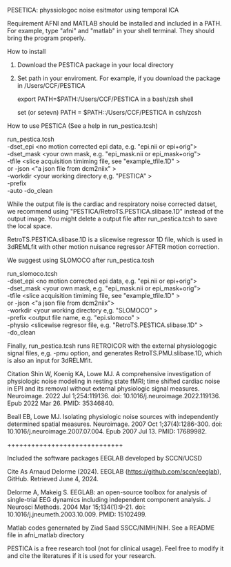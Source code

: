 PESETICA: physsiologoc noise esitmator using temporal ICA

Requirement
AFNI and MATLAB should be installed and included in a PATH.
For example, type "afni" and "matlab" in your shell terminal. 
They should bring the program properly.

How to install
1) Download the PESTICA package in your local directory 
2) Set path in your enviroment.
   For example, if you download the package in /Users/CCF/PESTICA
   
   export PATH=$PATH:/Users/CCF/PESTICA in a bash/zsh shell
   
   set (or setevn) PATH = $PATH::/Users/CCF/PESTICA in csh/zcsh

How to use PESTICA (See a help in run_pestica.tcsh)

run_pestica.tcsh \
  -dset_epi <no motion corrected epi data, e.g. "epi.nii or epi+orig"> \
  -dset_mask <your own mask, e.g. "epi_mask.nii or epi_mask+orig"> \
  -tfile <slice acquisition timiming file, see "example_tfile.1D" > \
    or
  -json <"a json file from dcm2niix" > \
  -workdir <your working directory e,g. "PESTICA" > \
  -prefix <output file name> \
  -auto -do_clean

While the output file is the cardiac and respiratory noise corrected datset,
we recommend using "PESTICA/RetroTS.PESTICA.slibase.1D" instead of the output image.
You might delete a output file after run_pestica.tcsh to save the local space.

RetroTS.PESTICA.slibase.1D is a slicewise regressor 1D file, which is used in 
3dREMLfit with other motion nuisance regressor AFTER motion correction. 

We suggest using SLOMOCO after run_pestica.tcsh

run_slomoco.tcsh \
  -dset_epi <no motion corrected epi data, e.g. "epi.nii or epi+orig"> \
  -dset_mask <your own mask, e.g. "epi_mask.nii or epi_mask+orig"> \
  -tfile <slice acquisition timiming file, see "example_tfile.1D" > \
    or
  -json <"a json file from dcm2niix"> \
  -workdir <your working directory e,g. "SLOMOCO" > \
  -prefix <output file name, e.g. "epi.slomoco" > \
  -physio <slicewise regresor file, e.g. "RetroTS.PESTICA.slibase.1D" > \
  -do_clean

Finally, run_pestica.tcsh runs RETROICOR with the external physiologogic 
signal files, e,g. -pmu option, and generates RetroTS.PMU.slibase.1D, 
which is also an input for 3dRELMfit.

Citation
Shin W, Koenig KA, Lowe MJ. A comprehensive investigation of physiologic noise modeling in resting state fMRI; 
time shifted cardiac noise in EPI and its removal without external physiologic signal measures. 
Neuroimage. 2022 Jul 1;254:119136. doi: 10.1016/j.neuroimage.2022.119136. Epub 2022 Mar 26. PMID: 35346840.

Beall EB, Lowe MJ. Isolating physiologic noise sources with independently determined spatial measures. 
Neuroimage. 2007 Oct 1;37(4):1286-300. doi: 10.1016/j.neuroimage.2007.07.004. Epub 2007 Jul 13. PMID: 17689982.

+++++++++++++++++++++++++++++

Included the software packages
EEGLAB developed by SCCN/UCSD

Cite As
Arnaud Delorme (2024). EEGLAB (https://github.com/sccn/eeglab), GitHub. Retrieved June 4, 2024.

Delorme A, Makeig S. EEGLAB: an open-source toolbox for analysis of single-trial EEG dynamics 
including independent component analysis. J Neurosci Methods. 2004 Mar 15;134(1):9-21. 
doi: 10.1016/j.jneumeth.2003.10.009. PMID: 15102499.

Matlab codes genernated by Ziad Saad SSCC/NIMH/NIH.
See a README file in afni_matlab directory

PESTICA is a free research tool (not for clinical usage).
Feel free to modify it and cite the literatures if it is used for your research.



